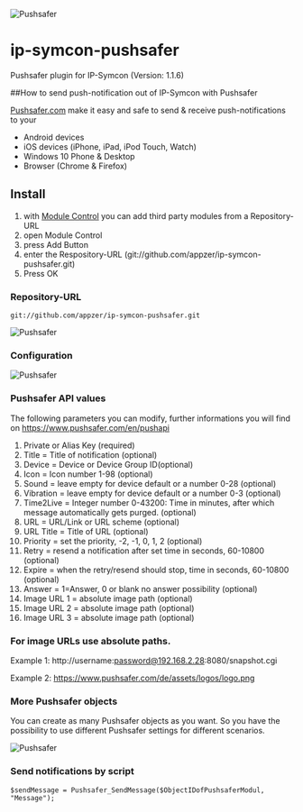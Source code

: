 ![Pushsafer](https://www.pushsafer.com/de/assets/logos/logo.png)
# ip-symcon-pushsafer
Pushsafer plugin for IP-Symcon (Version: 1.1.6)

##How to send push-notification out of IP-Symcon with Pushsafer

[Pushsafer.com](https://www.pushsafer.com) make it easy and safe to send &amp; receive push-notifications to your
- Android devices
- iOS devices (iPhone, iPad, iPod Touch, Watch)
- Windows 10 Phone & Desktop
- Browser (Chrome & Firefox)

## Install
1. with [Module Control](https://www.symcon.de/service/dokumentation/modulreferenz/module-control/) you can add third party modules from a Repository-URL
2. open Module Control
3. press Add Button
4. enter the Respository-URL (git://github.com/appzer/ip-symcon-pushsafer.git)
5. Press OK

### Repository-URL

	git://github.com/appzer/ip-symcon-pushsafer.git

![Pushsafer](https://www.pushsafer.com/de/assets/examples/ip-symcon-01.jpg)

### Configuration

![Pushsafer](https://www.pushsafer.com/de/assets/examples/ip-symcon-02.jpg)

### Pushsafer API values

The following parameters you can modify, further informations you will find on https://www.pushsafer.com/en/pushapi

1. Private or Alias Key (required)
2. Title = Title of notification (optional)
3. Device = Device or Device Group ID(optional)
4. Icon = Icon number 1-98 (optional)
5. Sound = leave empty for device default or a number 0-28 (optional)
6. Vibration = leave empty for device default or a number 0-3 (optional)
7. Time2Live = Integer number 0-43200: Time in minutes, after which message automatically gets purged. (optional)
8. URL = URL/Link or URL scheme (optional)
9. URL Title = Title of URL (optional)
10. Priority = set the priority, -2, -1, 0, 1, 2 (optional)
11. Retry = resend a notification after set time in seconds, 60-10800 (optional)
12. Expire = when the retry/resend should stop, time in seconds, 60-10800 (optional)
13. Answer = 1=Answer, 0 or blank no answer possibility (optional)
14. Image URL 1 = absolute image path (optional)
15. Image URL 2 = absolute image path (optional)
16. Image URL 3 = absolute image path (optional)

### For image URLs use absolute paths.
Example 1: http://username:password@192.168.2.28:8080/snapshot.cgi

Example 2: https://www.pushsafer.com/de/assets/logos/logo.png

### More Pushsafer objects

You can create as many Pushsafer objects as you want. So you have the possibility to use different Pushsafer settings for different scenarios.

![Pushsafer](https://www.pushsafer.com/de/assets/examples/ip-symcon-03.jpg)

### Send notifications by script

	$sendMessage = Pushsafer_SendMessage($ObjectIDofPushsaferModul, "Message");
